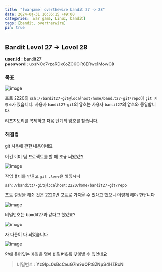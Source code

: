 ```yaml
---
title: "[wargame] overthewire bandit 27 -> 28"
date: 2024-08-31 16:56:15 +09:00
categories: [war game, Linux, bandit]
tags: [bandit, overtherwire]
pin: true
---
```


## Bandit Level 27 -> Level 28

**user_id** : bandit27<br/>
**password** : upsNCc7vzaRDx6oZC6GiR6ERwe1MowGB


### 목표

![image](https://github.com/user-attachments/assets/41515042-9551-4e9b-a93c-79bda581eec7)

포트 2220의 `ssh://bandit27-git@localhost/home/bandit27-git/repo`에 `git 저장소`가 있습니다. 사용자 `bandit27-git`의 암호는 사용자 `bandit27`의 암호와 동일합니다.

리포지토리를 복제하고 다음 단계의 암호를 찾습니다.

### 해결법

git 사용에 관한 내용이네요

이건 이미 팀 프로젝트를 할 때 조금 써봤었죠

![image](https://github.com/user-attachments/assets/a8f4cc4b-42e4-49d5-b568-ff6c34d553ff)

작업 폴더를 만들고 `git clone`을 해줍시다

`ssh://bandit27-git@localhost:2220/home/bandit27-git/repo`

포트 설정을 해준 것은 2220번 포트로 가져올 수 있다고 했으니 이렇게 해야 한답니다

![image](https://github.com/user-attachments/assets/102510c8-d462-4188-9e83-ca36298ade9e)

비밀번호는 bandit27과 같다고 했었죠?

![image](https://github.com/user-attachments/assets/55060951-1b0d-4252-a60a-189e4ff2c045)

자 다운이 다 되었습니다

![image](https://github.com/user-attachments/assets/67a5d618-ad63-4eff-bc37-e0aaf7526971)

안에 들어있는 파일을 열어 비밀번호를 찾아낼 수 있었네요

> 비밀번호 : **Yz9IpL0sBcCeuG7m9uQFt8ZNpS4HZRcN**